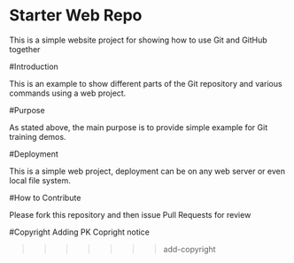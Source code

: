 # Starter Web Repo

This is a simple website project for showing how to use Git and GitHub together

#Introduction

This is an example to show different parts of the Git repository and various commands using a web project.


#Purpose

As stated above, the main purpose is to provide simple example for Git training demos.

#Deployment

This is a simple web project, deployment can be on any web server or even local file system.

#How to Contribute

Please fork this repository and then issue Pull Requests for review

#Copyright
Adding PK Copright notice
>>>>>>> add-copyright
